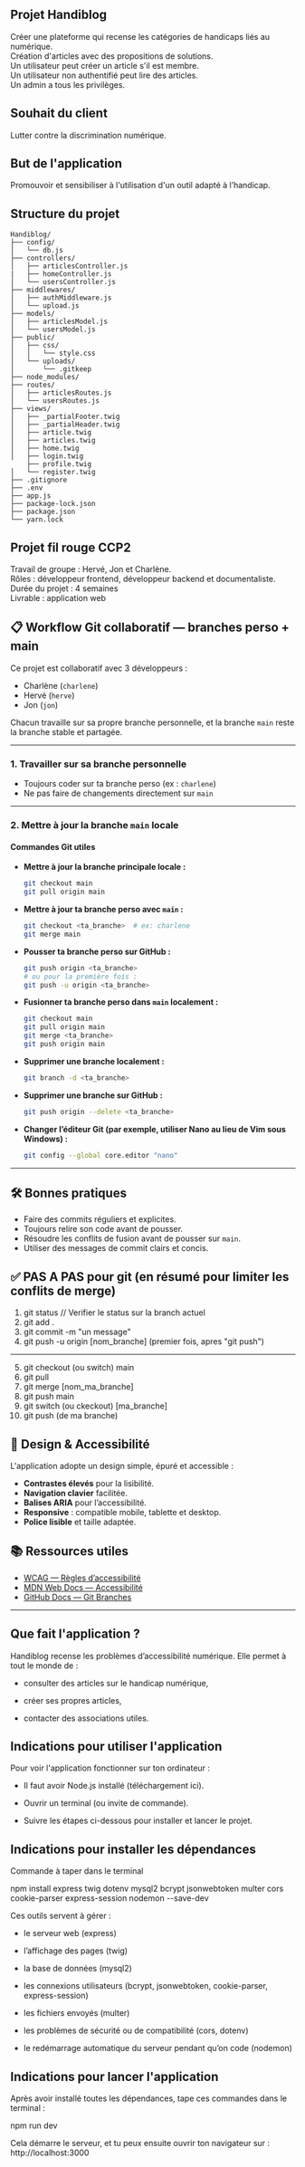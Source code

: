 ## Projet Handiblog

Créer une plateforme qui recense les catégories de handicaps liés au numérique.  
Création d'articles avec des propositions de solutions.  
Un utilisateur peut créer un article s'il est membre.  
Un utilisateur non authentifié peut lire des articles.  
Un admin a tous les privilèges.

## Souhait du client

Lutter contre la discrimination numérique.

## But de l'application

Promouvoir et sensibiliser à l'utilisation d'un outil adapté à l’handicap.

## Structure du projet

```
Handiblog/
├── config/
│   └── db.js
├── controllers/
│   ├── articlesController.js
|   ├── homeController.js
│   └── usersController.js
├── middlewares/
│   ├── authMiddleware.js
│   └── upload.js
├── models/
│   ├── articlesModel.js
│   └── usersModel.js
├── public/
│   ├── css/
│   │   └── style.css
│   └── uploads/
│       └── .gitkeep
├── node_modules/
├── routes/
│   ├── articlesRoutes.js
│   └── usersRoutes.js
├── views/
│   ├── _partialFooter.twig
│   ├── _partialHeader.twig
│   ├── article.twig
│   ├── articles.twig
│   ├── home.twig
│   ├── login.twig
    ├── profile.twig
│   └── register.twig
├── .gitignore
├── .env
├── app.js
├── package-lock.json
├── package.json
└── yarn.lock
```

## Projet fil rouge CCP2

Travail de groupe : Hervé, Jon et Charlène.  
Rôles : développeur frontend, développeur backend et documentaliste.  
Durée du projet : 4 semaines  
Livrable : application web

## 📋 Workflow Git collaboratif — branches perso + main

Ce projet est collaboratif avec 3 développeurs :

- Charlène (`charlene`)
- Hervé (`herve`)
- Jon (`jon`)

Chacun travaille sur sa propre branche personnelle, et la branche `main` reste la branche stable et partagée.

---

### 1. Travailler sur sa branche personnelle

- Toujours coder sur ta branche perso (ex : `charlene`)
- Ne pas faire de changements directement sur `main`

---

### 2. Mettre à jour la branche `main` locale

#### Commandes Git utiles

- **Mettre à jour la branche principale locale :**

  ```bash
  git checkout main
  git pull origin main
  ```

- **Mettre à jour ta branche perso avec `main` :**

  ```bash
  git checkout <ta_branche>  # ex: charlene
  git merge main
  ```

- **Pousser ta branche perso sur GitHub :**

  ```bash
  git push origin <ta_branche>
  # ou pour la première fois :
  git push -u origin <ta_branche>
  ```

- **Fusionner ta branche perso dans `main` localement :**

  ```bash
  git checkout main
  git pull origin main
  git merge <ta_branche>
  git push origin main
  ```

- **Supprimer une branche localement :**

  ```bash
  git branch -d <ta_branche>
  ```

- **Supprimer une branche sur GitHub :**

  ```bash
  git push origin --delete <ta_branche>
  ```

- **Changer l’éditeur Git (par exemple, utiliser Nano au lieu de Vim sous Windows) :**
  ```bash
  git config --global core.editor "nano"
  ```

---

## 🛠️ Bonnes pratiques

- Faire des commits réguliers et explicites.
- Toujours relire son code avant de pousser.
- Résoudre les conflits de fusion avant de pousser sur `main`.
- Utiliser des messages de commit clairs et concis.

## ✅ PAS A PAS pour git (en résumé pour limiter les conflits de merge)

1. git status // Verifier le status sur la branch actuel
2. git add .
3. git commit -m "un message"
4. git push -u origin [nom_branche] (premier fois, apres "git push")

---

5. git checkout (ou switch) main
6. git pull
7. git merge [nom_ma_branche]
8. git push main
9. git switch (ou ckeckout) [ma_branche]
10. git push (de ma branche)

## 🎨 Design & Accessibilité

L'application adopte un design simple, épuré et accessible :

- **Contrastes élevés** pour la lisibilité.
- **Navigation clavier** facilitée.
- **Balises ARIA** pour l’accessibilité.
- **Responsive** : compatible mobile, tablette et desktop.
- **Police lisible** et taille adaptée.

## 📚 Ressources utiles

- [WCAG — Règles d’accessibilité](https://www.w3.org/WAI/standards-guidelines/wcag/)
- [MDN Web Docs — Accessibilité](https://developer.mozilla.org/fr/docs/Web/Accessibility)
- [GitHub Docs — Git Branches](https://docs.github.com/en/get-started/using-git/about-branches)

---

## Que fait l'application ?

Handiblog recense les problèmes d’accessibilité numérique.
Elle permet à tout le monde de :

- consulter des articles sur le handicap numérique,

- créer ses propres articles,

- contacter des associations utiles.

## Indications pour utiliser l'application

Pour voir l'application fonctionner sur ton ordinateur :

- Il faut avoir Node.js installé (téléchargement ici).

- Ouvrir un terminal (ou invite de commande).

- Suivre les étapes ci-dessous pour installer et lancer le projet.


## Indications pour installer les dépendances

Commande à taper dans le terminal 

npm install express twig dotenv mysql2 bcrypt jsonwebtoken multer cors cookie-parser express-session nodemon --save-dev

 Ces outils servent à gérer :

- le serveur web (express)

- l’affichage des pages (twig)

- la base de données (mysql2)

- les connexions utilisateurs (bcrypt, jsonwebtoken, cookie-parser, express-session)

- les fichiers envoyés (multer)

- les problèmes de sécurité ou de compatibilité (cors, dotenv)

- le redémarrage automatique du serveur pendant qu’on code (nodemon)

## Indications pour lancer l'application

Après avoir installé toutes les dépendances, tape ces commandes dans le terminal :

npm run dev

Cela démarre le serveur, et tu peux ensuite ouvrir ton navigateur sur :
http://localhost:3000